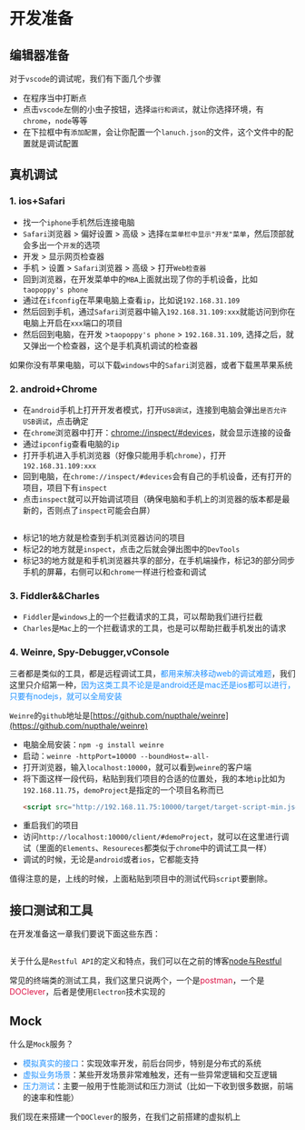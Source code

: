 # 开发准备

## 编辑器准备
对于`vscode`的调试呢，我们有下面几个步骤
+ 在程序当中打断点
+ 点击`vscode`左侧的小虫子按钮，选择`运行和调试`，就让你选择环境，有`chrome`，`node`等等
+ 在下拉框中有`添加配置`，会让你配置一个`lanuch.json`的文件，这个文件中的配置就是调试配置

## 真机调试
### 1. ios+Safari
+ 找一个`iphone`手机然后连接电脑
+ `Safari`浏览器 > 偏好设置 > 高级 > 选择`在菜单栏中显示"开发"菜单`，然后顶部就会多出一个`开发`的选项
+ 开发 > 显示网页检查器
+ 手机 > 设置 > `Safari`浏览器 > 高级 > 打开`Web检查器`
+ 回到浏览器，在开发菜单中的`MBA`上面就出现了你的手机设备，比如`taopoppy's phone`
+ 通过在`ifconfig`在苹果电脑上查看`ip`，比如说`192.168.31.109`
+ 然后回到手机，通过`Safari`浏览器中输入`192.168.31.109:xxx`就能访问到你在电脑上开启在`xxx`端口的项目
+ 然后回到电脑，在开发 >`taopoppy's phone` > `192.168.31.109`, 选择之后，就又弹出一个检查器，这个是手机真机调试的检查器

如果你没有苹果电脑，可以下载`windows`中的`Safari`浏览器，或者下载黑苹果系统

### 2. android+Chrome
+ 在`android`手机上打开开发者模式，打开`USB调试`，连接到电脑会弹出`是否允许USB调试`，点击确定
+ 在`chrome`浏览器中打开：[chrome://inspect/#devices](chrome://inspect/#devices)，就会显示连接的设备
+ 通过`ipconfig`查看电脑的`ip`
+ 打开手机进入手机浏览器（好像只能用手机`chrome`），打开`192.168.31.109:xxx`
+ 回到电脑，在`chrome://inspect/#devices`会有自己的手机设备，还有打开的项目，项目下有`inspect`
+ 点击`inspect`就可以开始调试项目（确保电脑和手机上的浏览器的版本都是最新的，否则点了`inspect`可能会白屏）

<img :src="$withBase('/bigfrontend-devop-11.png')" alt="">

+ 标记1的地方就是检查到手机浏览器访问的项目
+ 标记2的地方就是`inspect`，点击之后就会弹出图中的`DevTools`
+ 标记3的地方就是和手机浏览器共享的部分，在手机端操作，标记3的部分同步手机的屏幕，右侧可以和`chrome`一样进行检查和调试


### 3. Fiddler&&Charles
+ `Fiddler`是`windows`上的一个拦截请求的工具，可以帮助我们进行拦截
+ `Charles`是`Mac`上的一个拦截请求的工具，也是可以帮助拦截手机发出的请求

### 4. Weinre, Spy-Debugger,vConsole
三者都是类似的工具，都是远程调试工具，<font color=#1E90FF>都用来解决移动web的调试难题</font>，我们这里只介绍第一种，<font color=#1E90FF>因为这类工具不论是是android还是mac还是ios都可以进行，只要有nodejs，就可以全局安装</font>

`Weinre`的`github`地址是[https://github.com/nupthale/weinre](https://github.com/nupthale/weinre)

+ 电脑全局安装：`npm -g install weinre`
+ 启动：`weinre -httpPort=10000 --boundHost=-all-`
+ 打开浏览器，输入`localhost:10000`，就可以看到`weinre`的客户端
+ 将下面这样一段代码，粘贴到我们项目的合适的位置处，我的本地`ip`比如为`192.168.11.75`，`demoProject`是指定的一个项目名称而已
  ```html
  <script src="http://192.168.11.75:10000/target/target-script-min.js#demoProject"></script>
  ```
+ 重启我们的项目
+ 访问`http://localhost:10000/client/#demoProject`，就可以在这里进行调试（里面的`Elements`、`Resoureces`都类似于`chrome`中的调试工具一样）
+ 调试的时候，无论是`android`或者`ios`，它都能支持

值得注意的是，上线的时候，上面粘贴到项目中的测试代码`script`要删除。

## 接口测试和工具
在开发准备这一章我们要说下面这些东西：

<img :src="$withBase('/devtools-ready.png')" alt="">

关于什么是`Restful API`的定义和特点，我们可以在之前的博客[node与Restful](https://www.taopoppy.cn/node-RESTful/)

常见的终端类的测试工具，我们这里只说两个，一个是<font color=#DD1144>postman</font>，一个是<font color=#DD1144>DOClever</font>，后者是使用`Electron`技术实现的

## Mock
什么是`Mock`服务？
+ <font color=#1E90FF>模拟真实的接口</font>：实现效率开发，前后台同步，特别是分布式的系统
+ <font color=#1E90FF>虚拟业务场景</font>：某些开发场景非常难触发，还有一些异常逻辑和交互逻辑
+ <font color=#1E90FF>压力测试</font>：主要一般用于性能测试和压力测试（比如一下收到很多数据，前端的速率和性能）

我们现在来搭建一个`DOClever`的服务，在我们之前搭建的虚拟机上